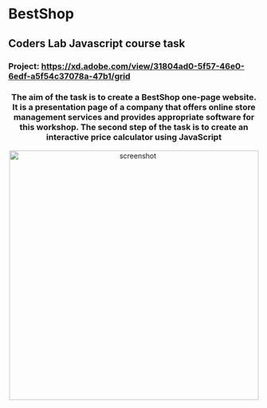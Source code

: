 # BestShop
## Coders Lab Javascript course task
### Project: https://xd.adobe.com/view/31804ad0-5f57-46e0-6edf-a5f54c37078a-47b1/grid
### <p align="center">The aim of the task is to create a BestShop one-page website. It is a presentation page of a company that offers online store management services and provides appropriate software for this workshop. The second step of the task is to create an interactive price calculator using JavaScript</p>
<p align="center">
  <img src="https://user-images.githubusercontent.com/76482065/119241278-8604ae00-bb55-11eb-9026-654eb6876025.png" width="500" title="screenshot"/>
</p>
